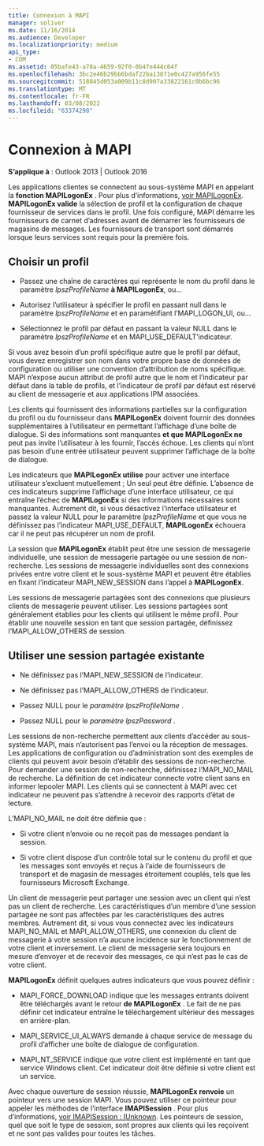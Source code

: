 ```yaml
---
title: Connexion à MAPI
manager: soliver
ms.date: 11/16/2014
ms.audience: Developer
ms.localizationpriority: medium
api_type:
- COM
ms.assetid: 05bafe43-a78a-4659-92f0-0b4fe444c64f
ms.openlocfilehash: 3bc2e46b29bb6bdaf22ba13871e0c427a956fe55
ms.sourcegitcommit: 518845d053a009b11c8d907a33822161c0b6bc96
ms.translationtype: MT
ms.contentlocale: fr-FR
ms.lasthandoff: 03/08/2022
ms.locfileid: "63374298"
---
```

# <a name="logging-on-to-mapi"></a>Connexion à MAPI
 
**S’applique à** : Outlook 2013 | Outlook 2016 
  
Les applications clientes se connectent au sous-système MAPI en appelant la **fonction MAPILogonEx** . Pour plus d’informations, [voir MAPILogonEx](mapilogonex.md). **MAPILogonEx valide** la sélection de profil et la configuration de chaque fournisseur de services dans le profil. Une fois configuré, MAPI démarre les fournisseurs de carnet d’adresses avant de démarrer les fournisseurs de magasins de messages. Les fournisseurs de transport sont démarrés lorsque leurs services sont requis pour la première fois. 
  
## <a name="choose-a-profile"></a>Choisir un profil
  
- Passez une chaîne de caractères qui représente le nom du profil dans le paramètre _lpszProfileName_ **à MAPILogonEx**, ou...
    
- Autorisez l’utilisateur à spécifier le profil en passant null dans le paramètre _lpszProfileName_ et en paramétifiant l’MAPI_LOGON_UI, ou... 

- Sélectionnez le profil par défaut en passant la valeur NULL dans le paramètre _lpszProfileName_ et en MAPI_USE_DEFAULT’indicateur. 
    
Si vous avez besoin d’un profil spécifique autre que le profil par défaut, vous devez enregistrer son nom dans votre propre base de données de configuration ou utiliser une convention d’attribution de noms spécifique. MAPI n’expose aucun attribut de profil autre que le nom et l’indicateur par défaut dans la table de profils, et l’indicateur de profil par défaut est réservé au client de messagerie et aux applications IPM associées.
  
Les clients qui fournissent des informations partielles sur la configuration du profil ou du fournisseur dans **MAPILogonEx** doivent fournir des données supplémentaires à l’utilisateur en permettant l’affichage d’une boîte de dialogue. Si des informations sont manquantes **et que MAPILogonEx ne** peut pas invite l’utilisateur à les fournir, l’accès échoue. Les clients qui n’ont pas besoin d’une entrée utilisateur peuvent supprimer l’affichage de la boîte de dialogue. 
  
Les indicateurs que **MAPILogonEx utilise** pour activer une interface utilisateur s’excluent mutuellement ; Un seul peut être définie. L’absence de ces indicateurs supprime l’affichage d’une interface utilisateur, ce qui entraîne l’échec de **MAPILogonEx** si des informations nécessaires sont manquantes. Autrement dit, si vous désactivez l’interface utilisateur et passez la valeur NULL pour le paramètre  _lpszProfileName_ et que vous ne définissez pas l’indicateur MAPI_USE_DEFAULT, **MAPILogonEx** échouera car il ne peut pas récupérer un nom de profil. 
  
La session que **MAPILogonEx** établit peut être une session de messagerie individuelle, une session de messagerie partagée ou une session de non-recherche. Les sessions de messagerie individuelles sont des connexions privées entre votre client et le sous-système MAPI et peuvent être établies en fixant l’indicateur MAPI_NEW_SESSION dans l’appel à **MAPILogonEx**.
  
Les sessions de messagerie partagées sont des connexions que plusieurs clients de messagerie peuvent utiliser. Les sessions partagées sont généralement établies pour les clients qui utilisent le même profil. Pour établir une nouvelle session en tant que session partagée, définissez l’MAPI_ALLOW_OTHERS de session. 
  
## <a name="use-an-existing-shared-session"></a>Utiliser une session partagée existante
  
- Ne définissez pas l’MAPI_NEW_SESSION de l’indicateur.
    
- Ne définissez pas l’MAPI_ALLOW_OTHERS de l’indicateur.
    
- Passez NULL pour le  _paramètre lpszProfileName_ . 
    
- Passez NULL pour le  _paramètre lpszPassword_ . 
    
Les sessions de non-recherche permettent aux clients d’accéder au sous-système MAPI, mais n’autorisent pas l’envoi ou la réception de messages. Les applications de configuration ou d’administration sont des exemples de clients qui peuvent avoir besoin d’établir des sessions de non-recherche. Pour demander une session de non-recherche, définissez l’MAPI_NO_MAIL de recherche. La définition de cet indicateur connecte votre client sans en informer lepooler MAPI. Les clients qui se connectent à MAPI avec cet indicateur ne peuvent pas s’attendre à recevoir des rapports d’état de lecture.
  
L’MAPI_NO_MAIL ne doit être définie que :
  
- Si votre client n’envoie ou ne reçoit pas de messages pendant la session.
    
- Si votre client dispose d’un contrôle total sur le contenu du profil et que les messages sont envoyés et reçus à l’aide de fournisseurs de transport et de magasin de messages étroitement couplés, tels que les fournisseurs Microsoft Exchange.
    
Un client de messagerie peut partager une session avec un client qui n’est pas un client de recherche. Les caractéristiques d’un membre d’une session partagée ne sont pas affectées par les caractéristiques des autres membres. Autrement dit, si vous vous connectez avec les indicateurs MAPI_NO_MAIL et MAPI_ALLOW_OTHERS, une connexion du client de messagerie à votre session n’a aucune incidence sur le fonctionnement de votre client et inversement. Le client de messagerie sera toujours en mesure d’envoyer et de recevoir des messages, ce qui n’est pas le cas de votre client.
  
**MAPILogonEx** définit quelques autres indicateurs que vous pouvez définir : 
  
- MAPI_FORCE_DOWNLOAD indique que les messages entrants doivent être téléchargés avant le retour **de MAPILogonEx** . Le fait de ne pas définir cet indicateur entraîne le téléchargement ultérieur des messages en arrière-plan. 
    
- MAPI_SERVICE_UI_ALWAYS demande à chaque service de message du profil d’afficher une boîte de dialogue de configuration.
    
- MAPI_NT_SERVICE indique que votre client est implémenté en tant que service Windows client. Cet indicateur doit être définie si votre client est un service.
    
Avec chaque ouverture de session réussie, **MAPILogonEx renvoie** un pointeur vers une session MAPI. Vous pouvez utiliser ce pointeur pour appeler les méthodes de l’interface **IMAPISession** . Pour plus d’informations, [voir IMAPISession : IUnknown](imapisessioniunknown.md). Les pointeurs de session, quel que soit le type de session, sont propres aux clients qui les reçoivent et ne sont pas valides pour toutes les tâches.
  

